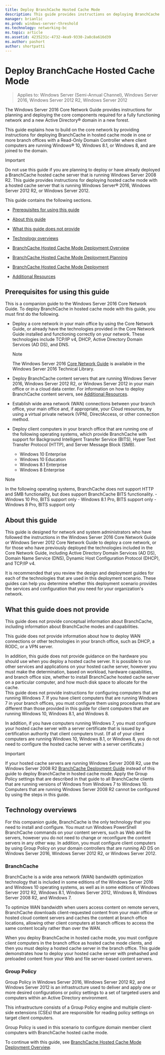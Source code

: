 ```yaml
---
title: Deploy BranchCache Hosted Cache Mode
description: This guide provides instructions on deploying BranchCache in hosted cache mode on computers running Windows Server 2016 and Windows 10
manager: brianlic
ms.prod: windows-server-threshold
ms.technology: networking-bc
ms.topic: article
ms.assetid: 4235231c-4732-4ea9-9330-2a8c8a616d39
ms.author: pashort
author: shortpatti
---
```

# Deploy BranchCache Hosted Cache Mode

>Applies to: Windows Server (Semi-Annual Channel), Windows Server 2016, Windows Server 2012 R2, Windows Server 2012

The Windows Server 2016 Core Network Guide provides instructions for planning and deploying the core components required for a fully functioning network and a new Active Directory&reg; domain in a new forest.

This guide explains how to build on the core network by providing instructions for deploying BranchCache in hosted cache mode in one or more branch offices with a Read\-Only Domain Controller where client computers are running Windows&reg; 10, Windows 8.1, or Windows 8, and are joined to the domain.

>[!IMPORTANT]
>Do not use this guide if you are planning to deploy or have already deployed a BranchCache hosted cache server that is running Windows Server 2008 R2. This guide provides instructions for deploying hosted cache mode with a hosted cache server that is running Windows Server&reg; 2016, Windows Server 2012 R2, or Windows Server 2012.

This guide contains the following sections.

- [Prerequisites for using this guide](#bkmk_pre)

- [About this guide](#bkmk_about)

- [What this guide does not provide](#bkmk_not)

- [Technology overviews](#bkmk_tech)

- [BranchCache Hosted Cache Mode Deployment Overview](2-Bc-Hcm-Deploy-Overview.md)

- [BranchCache Hosted Cache Mode Deployment Planning](3-Bc-Hcm-Plan.md)

- [BranchCache Hosted Cache Mode Deployment](4-Bc-Hcm-Deployment.md)

- [Additional Resources](11-Bc-Hcm-additional-resources.md)

## <a name="bkmk_pre"></a>Prerequisites for using this guide

This is a companion guide to the Windows Server 2016 Core Network Guide. To deploy BranchCache in hosted cache mode with this guide, you must first do the following.

- Deploy a core network in your main office by using the Core Network Guide, or already have the technologies provided in the Core Network Guide installed and functioning correctly on your network. These technologies include TCP\/IP v4, DHCP, Active Directory Domain Services \(AD DS\), and DNS.

    > [!NOTE]
    > The Windows Server 2016 [Core Network Guide](https://technet.microsoft.com/windows-server-docs/networking/core-network-guide/core-network-guide) is available in the Windows Server 2016 Technical Library.  

- Deploy BranchCache content servers that are running Windows Server 2016, Windows Server 2012 R2, or Windows Server 2012 in your main office or in a cloud data center. For information on how to deploy BranchCache content servers, see [Additional Resources](11-Bc-Hcm-additional-resources.md).

- Establish wide area network \(WAN\) connections between your branch office, your main office and, if appropriate, your Cloud resources, by using a virtual private network \(VPN\), DirectAccess, or other connection method.

- Deploy client computers in your branch office that are running one of the following operating systems, which provide BranchCache with support for Background Intelligent Transfer Service (BITS), Hyper Text Transfer Protocol (HTTP), and Server Message Block (SMB).
	- Windows 10 Enterprise
	- Windows 10 Education
	- Windows 8.1 Enterprise
	- Windows 8 Enterprise

>[!NOTE]
>In the following operating systems, BranchCache does not support HTTP and SMB functionality, but does support BranchCache BITS functionality.
>     - Windows 10 Pro, BITS support only
>     - Windows 8.1 Pro, BITS support only
>     - Windows 8 Pro, BITS support only

## <a name="bkmk_about"></a>About this guide

This guide is designed for network and system administrators who have followed the instructions in the Windows Server 2016 Core Network Guide or Windows Server 2012 Core Network Guide to deploy a core network, or for those who have previously deployed the technologies included in the Core Network Guide, including Active Directory Domain Services \(AD DS\), Domain Name Service \(DNS\), Dynamic Host Configuration Protocol \(DHCP\), and TCP\/IP v4.

It is recommended that you review the design and deployment guides for each of the technologies that are used in this deployment scenario. These guides can help you determine whether this deployment scenario provides the services and configuration that you need for your organization's network.

## <a name="bkmk_not"></a>What this guide does not provide

This guide does not provide conceptual information about BranchCache, including information about BranchCache modes and capabilities.  

This guide does not provide information about how to deploy WAN connections or other technologies in your branch office, such as DHCP, a RODC, or a VPN server.

In addition, this guide does not provide guidance on the hardware you should use when you deploy a hosted cache server. It is possible to run other services and applications on your hosted cache server, however you must make the determination, based on workload, hardware capabilities, and branch office size, whether to install BranchCache hosted cache server on a particular computer, and how much disk space to allocate for the cache.  
This guide does not provide instructions for configuring computers that are running Windows 7. If you have client computers that are running Windows 7 in your branch offices, you must configure them using procedures that are different than those provided in this guide for client computers that are running Windows 10, Windows 8.1, and Windows 8.
  
In addition, if you have computers running Windows 7, you must configure your hosted cache server with a server certificate that is issued by a certification authority that client computers trust. \(If all of your client computers are running Windows 10, Windows 8.1, or Windows 8, you do not need to configure the hosted cache server with a server certificate.\) 
> [!IMPORTANT]
> If your hosted cache servers are running Windows Server 2008 R2, use the Windows Server 2008 R2 [BranchCache Deployment Guide](https://technet.microsoft.com/library/ee649232(v=ws.10).aspx) instead of this guide to deploy BranchCache in hosted cache mode. Apply the Group Policy settings that are described in that guide to all BranchCache clients that are running versions of Windows from Windows 7 to Windows 10. Computers that are running Windows Server 2008 R2 cannot be configured by using the steps in this guide.

## <a name="bkmk_tech"></a>Technology overviews

For this companion guide, BranchCache is the only technology that you need to install and configure. You must run Windows PowerShell BranchCache commands on your content servers, such as Web and file servers, however you do not need to change or reconfigure the content servers in any other way. In addition, you must configure client computers by using Group Policy on your domain controllers that are running AD DS on Windows Server 2016, Windows Server 2012 R2, or Windows Server 2012.

### BranchCache

BranchCache is a wide area network (WAN) bandwidth optimization technology that is included in some editions of the Windows Server 2016 and Windows 10 operating systems, as well as in some editions of Windows Server 2012 R2, Windows 8.1, Windows Server 2012, Windows 8, Windows Server 2008 R2, and Windows 7.

To optimize WAN bandwidth when users access content on remote servers, BranchCache downloads client-requested content from your main office or hosted cloud content servers and caches the content at branch office locations, allowing other client computers at branch offices to access the same content locally rather than over the WAN.

When you deploy BranchCache in hosted cache mode, you must configure client computers in the branch office as hosted cache mode clients, and then you must deploy a hosted cache server in the branch office. This guide demonstrates how to deploy your hosted cache server with prehashed and preloaded content from your Web and file server\-based content servers.

### Group Policy

Group Policy in Windows Server 2016, Windows Server 2012 R2, and Windows Server 2012 is an infrastructure used to deliver and apply one or more desired configurations or policy settings to a set of targeted users and computers within an Active Directory environment. 

This infrastructure consists of a Group Policy engine and multiple client\-side extensions \(CSEs\) that are responsible for reading policy settings on target client computers.

Group Policy is used in this scenario to configure domain member client computers with BranchCache hosted cache mode.

To continue with this guide, see [BranchCache Hosted Cache Mode Deployment Overview](2-Bc-Hcm-Deploy-Overview.md).
